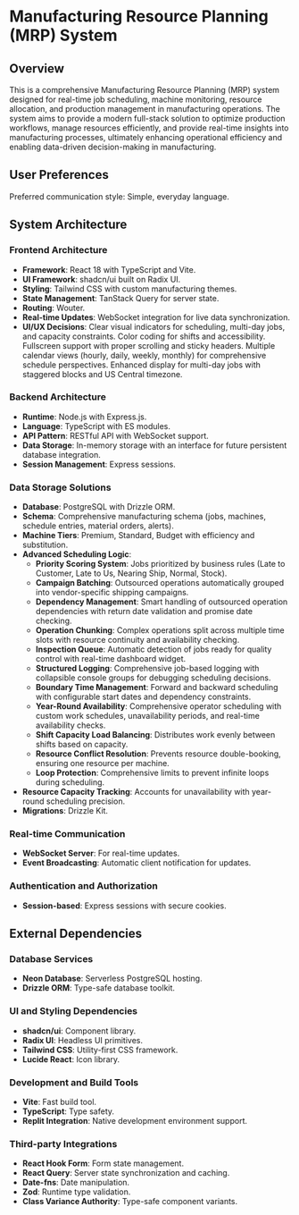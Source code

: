 # Manufacturing Resource Planning (MRP) System

## Overview
This is a comprehensive Manufacturing Resource Planning (MRP) system designed for real-time job scheduling, machine monitoring, resource allocation, and production management in manufacturing operations. The system aims to provide a modern full-stack solution to optimize production workflows, manage resources efficiently, and provide real-time insights into manufacturing processes, ultimately enhancing operational efficiency and enabling data-driven decision-making in manufacturing.

## User Preferences
Preferred communication style: Simple, everyday language.

## System Architecture

### Frontend Architecture
- **Framework**: React 18 with TypeScript and Vite.
- **UI Framework**: shadcn/ui built on Radix UI.
- **Styling**: Tailwind CSS with custom manufacturing themes.
- **State Management**: TanStack Query for server state.
- **Routing**: Wouter.
- **Real-time Updates**: WebSocket integration for live data synchronization.
- **UI/UX Decisions**: Clear visual indicators for scheduling, multi-day jobs, and capacity constraints. Color coding for shifts and accessibility. Fullscreen support with proper scrolling and sticky headers. Multiple calendar views (hourly, daily, weekly, monthly) for comprehensive schedule perspectives. Enhanced display for multi-day jobs with staggered blocks and US Central timezone.

### Backend Architecture
- **Runtime**: Node.js with Express.js.
- **Language**: TypeScript with ES modules.
- **API Pattern**: RESTful API with WebSocket support.
- **Data Storage**: In-memory storage with an interface for future persistent database integration.
- **Session Management**: Express sessions.

### Data Storage Solutions
- **Database**: PostgreSQL with Drizzle ORM.
- **Schema**: Comprehensive manufacturing schema (jobs, machines, schedule entries, material orders, alerts).
- **Machine Tiers**: Premium, Standard, Budget with efficiency and substitution.
- **Advanced Scheduling Logic**:
    - **Priority Scoring System**: Jobs prioritized by business rules (Late to Customer, Late to Us, Nearing Ship, Normal, Stock).
    - **Campaign Batching**: Outsourced operations automatically grouped into vendor-specific shipping campaigns.
    - **Dependency Management**: Smart handling of outsourced operation dependencies with return date validation and promise date checking.
    - **Operation Chunking**: Complex operations split across multiple time slots with resource continuity and availability checking.
    - **Inspection Queue**: Automatic detection of jobs ready for quality control with real-time dashboard widget.
    - **Structured Logging**: Comprehensive job-based logging with collapsible console groups for debugging scheduling decisions.
    - **Boundary Time Management**: Forward and backward scheduling with configurable start dates and dependency constraints.
    - **Year-Round Availability**: Comprehensive operator scheduling with custom work schedules, unavailability periods, and real-time availability checks.
    - **Shift Capacity Load Balancing**: Distributes work evenly between shifts based on capacity.
    - **Resource Conflict Resolution**: Prevents resource double-booking, ensuring one resource per machine.
    - **Loop Protection**: Comprehensive limits to prevent infinite loops during scheduling.
- **Resource Capacity Tracking**: Accounts for unavailability with year-round scheduling precision.
- **Migrations**: Drizzle Kit.

### Real-time Communication
- **WebSocket Server**: For real-time updates.
- **Event Broadcasting**: Automatic client notification for updates.

### Authentication and Authorization
- **Session-based**: Express sessions with secure cookies.

## External Dependencies

### Database Services
- **Neon Database**: Serverless PostgreSQL hosting.
- **Drizzle ORM**: Type-safe database toolkit.

### UI and Styling Dependencies
- **shadcn/ui**: Component library.
- **Radix UI**: Headless UI primitives.
- **Tailwind CSS**: Utility-first CSS framework.
- **Lucide React**: Icon library.

### Development and Build Tools
- **Vite**: Fast build tool.
- **TypeScript**: Type safety.
- **Replit Integration**: Native development environment support.

### Third-party Integrations
- **React Hook Form**: Form state management.
- **React Query**: Server state synchronization and caching.
- **Date-fns**: Date manipulation.
- **Zod**: Runtime type validation.
- **Class Variance Authority**: Type-safe component variants.